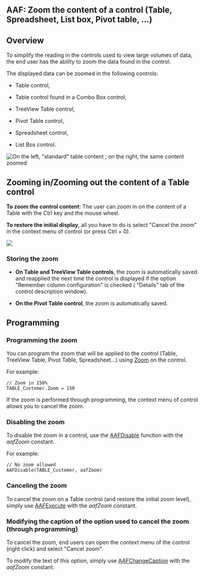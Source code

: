 
## AAF: Zoom the content of a control (Table, Spreadsheet, List box, Pivot table, ...)
			

<a name="NOTE1"></a>
<a name="NOTE1_1"></a>


## Overview
<a name="overview_ELTTEXTE000139"></a>
To simplify the reading in the controls used to view large volumes of data, the end user has the ability to zoom the data found in the control. 

The displayed data can be zoomed in the following controls: 

- Table control,

- Table control found in a Combo Box control,

- TreeView Table control,

- Pivot Table control,

- Spreadsheet control, 

- List Box control. 




![On the left, "standard" table content ; on the right, the same content zoomed](https://doc.pcsoft.fr/en-US/images/image.awp?langid=3&name=WD-Zoom-ChampTable%20-%2003.jpg)


<a name="NOTE2"></a>
<a name="NOTE2_1"></a>


## Zooming in/Zooming out the content of a Table control
<a name="zooming_inzooming_out_the_content_table_control_ELTTEXTE000163"></a>
**To zoom the control content**: 
The user can zoom in on the content of a Table with the Ctrl key and the mouse wheel. 

**To restore the initial display**, all you have to do is select "Cancel the zoom" in the context menu of control (or press Ctrl + 0). 


![](https://doc.pcsoft.fr/en-US/images/image.awp?langid=3&name=FAA_Zoom_Table.gif&type=thumb)



### Storing the zoom
<a name="storing_the_zoom_ELTPARAGRAPHE000037"></a>

- **On Table and TreeView Table controls**, the zoom is automatically saved and reapplied the next time the control is displayed if the option "Remember column configuration" is checked ( "Details" tab of the control description window). 

- **On the Pivot Table control**, the zoom is automatically saved. 




<a name="NOTE3"></a>
<a name="NOTE3_1"></a>


## Programming
<a name="programming_ELTTEXTE000193"></a>


### Programming the zoom
<a name="programming_the_zoom_ELTPARAGRAPHE000051"></a>

You can program the zoom that will be applied to the control (Table, TreeView Table, Pivot Table, Spreadsheet...) using [Zoom](../Proprietes/1000017201.md) on the control. 

For example: 


```wl
// Zoom in 150%
TABLE_Customer.Zoom = 150
```


If the zoom is performed through programming, the context menu of control allows you to cancel the zoom. 


### Disabling the zoom
<a name="disabling_the_zoom_ELTPARAGRAPHE000065"></a>

To disable the zoom in a control, use the [AAFDisable](../WDLang1/1000022018.md) function with the *aafZoom* constant. 

For example: 


```wl
// No zoom allowed
AAFDisable(TABLE_Customer, aafZoom)
```



### Canceling the zoom
<a name="canceling_the_zoom_ELTPARAGRAPHE000077"></a>

To cancel the zoom on a Table control (and restore the initial zoom level), simply use [AAFExecute](../WDLang1/1000022099.md) with the *aafZoom* constant.


### Modifying the caption of the option used to cancel the zoom (through programming)
<a name="modifying_the_caption_the_option_used_cancel_the_zoom_through_programming_ELTPARAGRAPHE000085"></a>

To cancel the zoom, end users can open the context menu of the control (right click) and select "Cancel zoom". 

To modify the text of this option, simply use [AAFChangeCaption](../WDLang1/1000022100.md) with the *aafZoom* constant.


